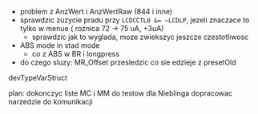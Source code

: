- problem z AnzWert i AnzWertRaw (844 i inne)
- sprawdzic zuzycie pradu przy `LCDCCTL0 &= ~LCDLP`, jezeli znaczace to tylko w menue ( roznica 72 -> 75 uA, +3uA)
	- sprawdzic jak to wyglada, moze zwiekszyc jeszcze czestotliwosc
- ABS mode in stad mode
	- co z ABS w BR i longpress
- do czego sluzy: MR_Offset
przesledzic co sie edzieje z presetOld


devTypeVarStruct



plan:
dokonczyc liste MC i MM do testow dla Nieblinga
dopracowac narzedzie do komunikacji 